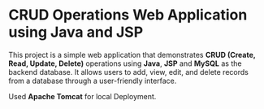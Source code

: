 # CRUD Operations Web Application using Java and JSP

This project is a simple web application that demonstrates **CRUD (Create, Read, Update, Delete)** operations using **Java**, **JSP** and **MySQL** as the backend database. It allows users to add, view, edit, and delete records from a database through a user-friendly interface.


Used **Apache Tomcat** for local Deployment.
